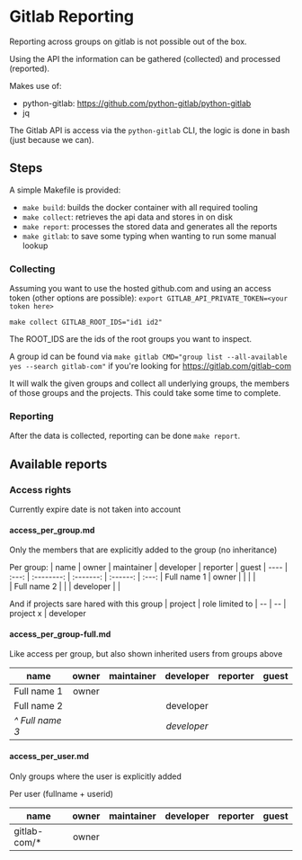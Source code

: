 # Gitlab Reporting

Reporting across groups on gitlab is not possible out of the box.

Using the API the information can be gathered (collected) and processed (reported).

Makes use of:
- python-gitlab: https://github.com/python-gitlab/python-gitlab
- jq

The Gitlab API is access via the `python-gitlab` CLI, the logic is done in bash (just because we can).

## Steps

A simple Makefile is provided:
- `make build`: builds the docker container with all required tooling
- `make collect`: retrieves the api data and stores in on disk
- `make report`: processes the stored data and generates all the reports
- `make gitlab`: to save some typing when wanting to run some manual lookup

### Collecting

Assuming you want to use the hosted github.com and using an access token (other options are possible):
`export GITLAB_API_PRIVATE_TOKEN=<your token here>`

`make collect GITLAB_ROOT_IDS="id1 id2"`

The ROOT_IDS are the ids of the root groups you want to inspect.

A group id can be found via `make gitlab CMD="group list --all-available yes --search gitlab-com"` if you're looking for https://gitlab.com/gitlab-com


It will walk the given groups and collect all underlying groups, the members of those groups and the projects.
This could take some time to complete.

### Reporting

After the data is collected, reporting can be done `make report`.

## Available reports

### Access rights

Currently expire date is not taken into account

#### access_per_group.md

Only the members that are explicitly added to the group (no inheritance)

Per group:
| name | owner | maintainer | developer | reporter | guest
| ---- | :---: | :--------: | :-------: | :------: | :---:
| Full name 1 |  owner |   |   |   |   
| Full name 2  |    |   | developer |   |   

And if projects sare hared with this group
| project | role limited to
| -- | --
| project x | developer

#### access_per_group-full.md

Like access per group, but also shown inherited users from groups above

| name | owner | maintainer | developer | reporter | guest
| ---- | :---: | :--------: | :-------: | :------: | :---:
| Full name 1 |  owner |   |   |   |   
| Full name 2  |    |   | developer |   |   
| _^ Full name 3_ | | | _developer_ | |

#### access_per_user.md

Only groups where the user is explicitly added

Per user (fullname + userid)

| name | owner | maintainer | developer | reporter | guest
| ---- | :---: | :--------: | :-------: | :------: | :---:
| gitlab-com/*  |  owner |   |   |   |   
